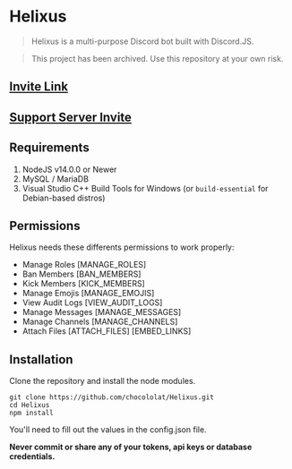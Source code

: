 # Helixus
> Helixus is a multi-purpose Discord bot built with Discord.JS.

> This project has been archived. Use this repository at your own risk.

## [Invite Link](https://is.gd/Helixus)
## [Support Server Invite](https://is.gd/HelixusSupportServer)

## Requirements
1. NodeJS v14.0.0 or Newer
2. MySQL / MariaDB
3. Visual Studio C++ Build Tools for Windows (or `build-essential` for Debian-based distros)

## Permissions
Helixus needs these differents permissions to work properly:

- Manage Roles [MANAGE_ROLES]
- Ban Members [BAN_MEMBERS]
- Kick Members [KICK_MEMBERS]
- Manage Emojis [MANAGE_EMOJIS]
- View Audit Logs [VIEW_AUDIT_LOGS]
- Manage Messages [MANAGE_MESSAGES]
- Manage Channels [MANAGE_CHANNELS]
- Attach Files [ATTACH_FILES] [EMBED_LINKS]

## Installation
Clone the repository and install the node modules.
```
git clone https://github.com/chocololat/Helixus.git
cd Helixus
npm install
```

You'll need to fill out the values in the config.json file.

**Never commit or share any of your tokens, api keys or database credentials.**

